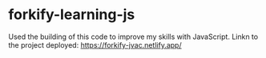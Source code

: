 # forkify-learning-js

Used the building of this code to improve my skills with JavaScript.
Linkn to the project deployed: https://forkify-jvac.netlify.app/
